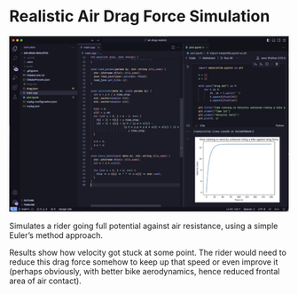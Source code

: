 # Realistic Air Drag Force Simulation

![Results for drag force sample simulation](drag.jpeg)

Simulates a rider going full potential against air resistance, using a simple Euler’s method approach.

Results show how velocity got stuck at some point. The rider would need to reduce this drag force somehow to keep up that speed or even improve it (perhaps obviously, with better bike aerodynamics, hence reduced frontal area of air contact).
